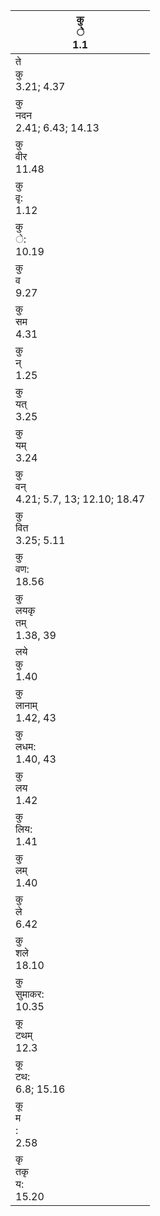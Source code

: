 | कु<br>ेे<br>1.1                          |
|------------------------------------------|
| ते<br>कु<br>3.21; 4.37                   |
| कु<br>नदन<br>2.41; 6.43; 14.13           |
| कु<br>वीर<br>11.48                       |
| कु<br>वृ:<br>1.12                        |
| कु<br>े:<br>10.19                        |
| कु<br>व<br>9.27                          |
| कु<br>सम<br>4.31                         |
| कु<br>न्<br>1.25                         |
| कु<br>यत्<br>3.25                        |
| कु<br>यम्<br>3.24                        |
| कु<br>वन्<br>4.21; 5.7, 13; 12.10; 18.47 |
| कु<br>वित<br>3.25; 5.11                  |
| कु<br>वण:<br>18.56                       |
| कु<br>लयकृ<br>तम्<br>1.38, 39            |
| लये<br>कु<br>1.40                        |
| कु<br>लानाम्<br>1.42, 43                 |
| कु<br>लधम:<br>1.40, 43                   |
| कु<br>लय<br>1.42                         |
| कु<br>लिय:<br>1.41                       |
| कु<br>लम्<br>1.40                        |
| कु<br>ले<br>6.42                         |
| कु<br>शले<br>18.10                       |
| कु<br>सुमाकर:<br>10.35                   |
| कू<br>टथम्<br>12.3                       |
| कू<br>टथ:<br>6.8; 15.16                  |
| कू<br>म<br>:<br>2.58                     |
| कृ<br>तकृ<br>य:<br>15.20                 |